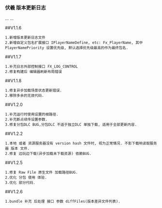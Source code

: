 ### **伏羲** 版本更新日志

... ...

##V1.1.6

    1.新增版本更新日志文件
    2.新增自定义包名扩展接口 IPlayerNameDefine, etc: Fx_PlayerName, 其中PlayerNamePriority 设置优先级, 默认选择优先级最高的作为最终包名.

##V1.1.7

    1.补充日志外部控制接口 FX_LOG_CONTROL
    2.修复构建后 编辑器刷新布局错误

##V1.1.8

    1.修复异步加载场景状态更新错误.
    2.移除多余的无效代码.

##V1.2.0

    1.补充运行时使用设置的根路径.
    2.补充断点续传设置参数.
    3.修复分包DLC BUG,分包DLC 不适于独立DLC 单独下载, 适用于全部更新内容. 

##V1.2.2

    1.本地 或者 资源服务器没有 version hash 文件时, 视为正常情况. 不影下载响读取服务器 版本 文件.
    2.修复 边玩边下载(异步加载未下载资源) 依赖BUG.

##V1.2.5

    1.修复 Raw File 原生文件 加载路径BUG.
    2.优化 分包 使用 体验.
    3.优化 部分代码.

##V1.2.6

    1.bundle 补充 后处理 接口 参数 diffFiles(版本差异文件列表).